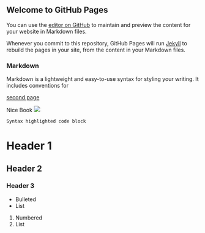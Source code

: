 ## Welcome to GitHub Pages

You can use the [editor on GitHub](https://github.com/program-om/GP-test/edit/master/index.md) to maintain and preview the content for your website in Markdown files.

Whenever you commit to this repository, GitHub Pages will run [Jekyll](https://jekyllrb.com/) to rebuild the pages in your site, from the content in your Markdown files.

### Markdown

Markdown is a lightweight and easy-to-use syntax for styling your writing. It includes conventions for

[second page](./test.md)

Nice Book
<img src="https://i.gr-assets.com/images/S/compressed.photo.goodreads.com/books/1544963815l/34890015._SY475_.jpg"/>

```markdown
Syntax highlighted code block
```
# Header 1
## Header 2
### Header 3

- Bulleted
- List

1. Numbered
2. List
